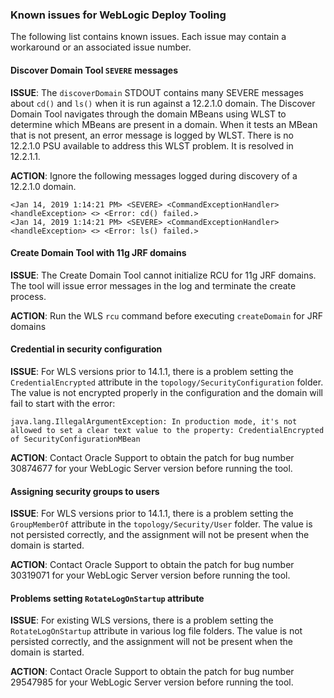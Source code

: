 ### Known issues for WebLogic Deploy Tooling

The following list contains known issues. Each issue may contain a workaround or an associated issue number.

#### Discover Domain Tool `SEVERE` messages

**ISSUE**:
The `discoverDomain` STDOUT contains many SEVERE messages about `cd()` and `ls()` when it is run against a 12.2.1.0 domain. The Discover Domain Tool navigates through the domain MBeans using WLST to determine which MBeans are present in a domain. When it tests an MBean that is not present, an error message is logged by WLST. There is no 12.2.1.0 PSU available to address this WLST problem. It is resolved in 12.2.1.1.

**ACTION**:
Ignore the following messages logged during discovery of a 12.2.1.0 domain.
```
<Jan 14, 2019 1:14:21 PM> <SEVERE> <CommandExceptionHandler> <handleException> <> <Error: cd() failed.>
<Jan 14, 2019 1:14:21 PM> <SEVERE> <CommandExceptionHandler> <handleException> <> <Error: ls() failed.>
```

#### Create Domain Tool with 11g JRF domains

**ISSUE**:
The Create Domain Tool cannot initialize RCU for 11g JRF domains. The tool will issue error messages in the log and terminate the create process.

**ACTION**:
Run the WLS `rcu` command before executing `createDomain` for JRF domains

#### Credential in security configuration

**ISSUE**: For WLS versions prior to 14.1.1, there is a problem setting the `CredentialEncrypted` attribute in the `topology/SecurityConfiguration` folder. The value is not encrypted properly in the configuration and the domain will fail to start with the error:
```
java.lang.IllegalArgumentException: In production mode, it's not allowed to set a clear text value to the property: CredentialEncrypted of SecurityConfigurationMBean
```
**ACTION**: Contact Oracle Support to obtain the patch for bug number 30874677 for your WebLogic Server version before running the tool.

#### Assigning security groups to users

**ISSUE**: For WLS versions prior to 14.1.1, there is a problem setting the `GroupMemberOf` attribute in the `topology/Security/User` folder. The value is not persisted correctly, and the assignment will not be present when the domain is started.

**ACTION**: Contact Oracle Support to obtain the patch for bug number 30319071 for your WebLogic Server version before running the tool.

#### Problems setting `RotateLogOnStartup` attribute

**ISSUE**: For existing WLS versions, there is a problem setting the `RotateLogOnStartup` attribute in various log file folders. The value is not persisted correctly, and the assignment will not be present when the domain is started.

**ACTION**: Contact Oracle Support to obtain the patch for bug number 29547985 for your WebLogic Server version before running the tool.
